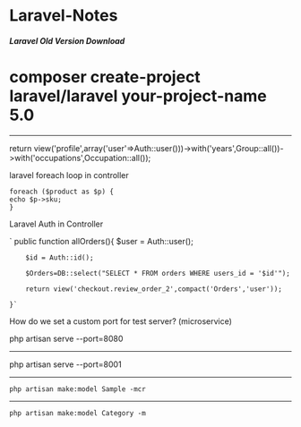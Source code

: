 # Laravel-Notes

<h5> Laravel Old Version Download </h5>

# composer create-project laravel/laravel your-project-name 5.0

<hr>
    return view('profile',array('user'=>Auth::user()))->with('years',Group::all())->with('occupations',Occupation::all());



laravel foreach loop in controller



```
foreach ($product as $p) {
echo $p->sku;
}
```
<p>Laravel Auth in Controller </p>

`  public function allOrders(){
        $user = Auth::user();
        
        $id = Auth::id();
        
        $Orders=DB::select("SELECT * FROM orders WHERE users_id = '$id'");
        
        return view('checkout.review_order_2',compact('Orders','user'));
        
    }`
How do we set a custom port for test server? (microservice)

 php artisan serve --port=8080

<hr>

php artisan serve --port=8001


<hr>


    php artisan make:model Sample -mcr


<hr>


    php artisan make:model Category -m







